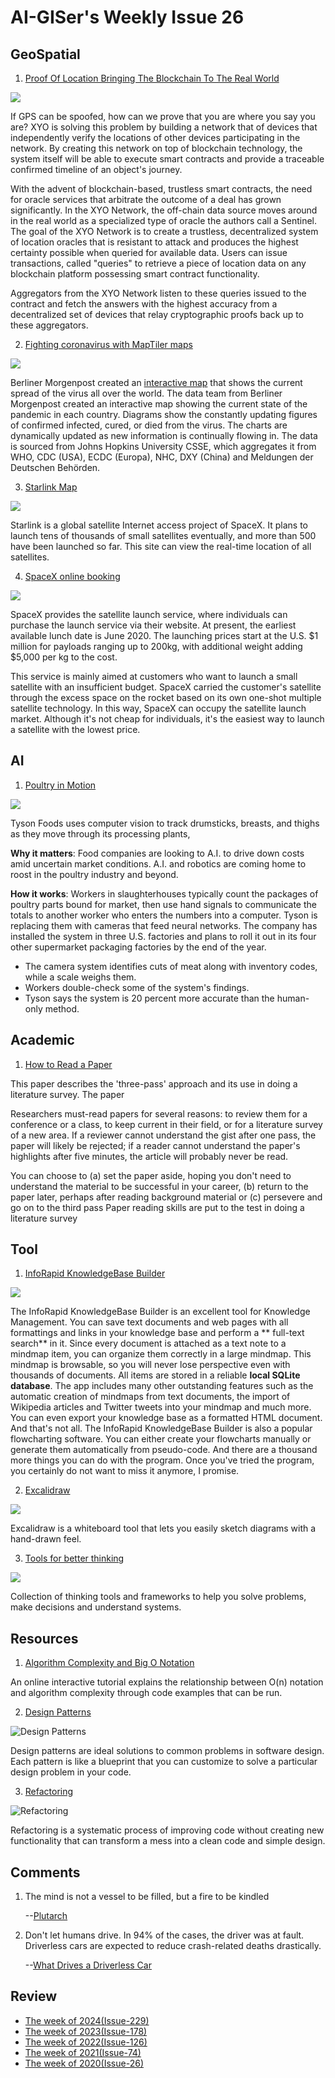 # AI-GISer's Weekly Issue 26

## GeoSpatial

1. [Proof Of Location Bringing The Blockchain To The Real World](https://mapscaping.com/blogs/the-mapscaping-podcast/proof-of-location-bringing-the-blockchain-to-the-real-world)

![](https://external-content.duckduckgo.com/iu/?u=https%3A%2F%2Fblogs-images.forbes.com%2Fmontymunford%2Ffiles%2F2018%2F04%2Fblockchain.jpg%3Fwidth%3D640%26height%3D434&f=1&nofb=1)

If GPS can be spoofed, how can we prove that you are where you say you are? XYO is solving this problem by building a network that of devices that independently verify the locations of other devices participating in the network. By creating this network on top of blockchain technology, the system itself will be able to execute smart contracts and provide a traceable confirmed timeline of an object's journey.

With the advent of blockchain-based, trustless smart contracts, the need for oracle services that arbitrate the outcome of a deal has grown significantly. In the XYO Network, the off-chain data source moves around in the real world as a specialized type of oracle the authors call a Sentinel. The goal of the XYO Network is to create a trustless, decentralized system of location oracles that is resistant to attack and produces the highest certainty possible when queried for available data. Users can issue transactions, called "queries" to retrieve a piece of location data on any blockchain platform possessing smart contract functionality.

Aggregators from the XYO Network listen to these queries issued to the contract and fetch the answers with the highest accuracy from a decentralized set of devices that relay cryptographic proofs back up to these aggregators.

2. [Fighting coronavirus with MapTiler maps](https://www.maptiler.com/media/2020-03-10-fighting-coronavirus-with-maptiler-maps-1.png)

![](https://www.maptiler.com/media/2020-03-10-fighting-coronavirus-with-maptiler-maps-2.png)

Berliner Morgenpost created an [interactive map](https://interaktiv.morgenpost.de/corona-virus-karte-infektionen-deutschland-weltweit/) that shows the current spread of the virus all over the world. The data team from Berliner Morgenpost created an interactive map showing the current state of the pandemic in each country. Diagrams show the constantly updating figures of confirmed infected, cured, or died from the virus. The charts are dynamically updated as new information is continually flowing in. The data is sourced from Johns Hopkins University CSSE, which aggregates it from WHO, CDC (USA), ECDC (Europa), NHC, DXY (China) and Meldungen der Deutschen Behörden.

3. [Starlink Map](https://satellitemap.space/indexA.html)

![](https://camo.githubusercontent.com/b206cd57c3fb05abcdc28b1754da464b0fb20b7c/68747470733a2f2f7777772e77616e67626173652e636f6d2f626c6f67696d672f61737365742f3230323030362f6267323032303036313830312e6a7067)

Starlink is a global satellite Internet access project of SpaceX. It plans to launch tens of thousands of small satellites eventually, and more than 500 have been launched so far. This site can view the real-time location of all satellites.

4. [SpaceX online booking](https://techcrunch.com/2020/02/05/spacex-will-now-let-you-book-a-rocket-launch-online-starting-at-1-million/)

![](https://camo.githubusercontent.com/d81b1af6897eb72ee59429fd27830a1485145cc1/68747470733a2f2f7777772e77616e67626173652e636f6d2f626c6f67696d672f61737365742f3230323030322f6267323032303032303730332e6a7067)

SpaceX provides the satellite launch service, where individuals can purchase the launch service via their website. At present, the earliest available lunch date is June 2020. The launching prices start at the U.S. $1 million for payloads ranging up to 200kg, with additional weight adding \$5,000 per kg to the cost.

This service is mainly aimed at customers who want to launch a small satellite with an insufficient budget. SpaceX carried the customer's satellite through the excess space on the rocket based on its own one-shot multiple satellite technology. In this way, SpaceX can occupy the satellite launch market. Although it's not cheap for individuals, it's the easiest way to launch a satellite with the lowest price.

## AI

1. [Poultry in Motion](https://www.wsj.com/articles/tyson-takes-computer-vision-to-the-chicken-plant-11581330602)

![](<https://blog.deeplearning.ai/hubfs/ezgif.com-optimize%20(6).gif>)

Tyson Foods uses computer vision to track drumsticks, breasts, and thighs as they move through its processing plants,

**Why it matters**: Food companies are looking to A.I. to drive down costs amid uncertain market conditions. A.I. and robotics are coming home to roost in the poultry industry and beyond.

**How it works**: Workers in slaughterhouses typically count the packages of poultry parts bound for market, then use hand signals to communicate the totals to another worker who enters the numbers into a computer. Tyson is replacing them with cameras that feed neural networks. The company has installed the system in three U.S. factories and plans to roll it out in its four other supermarket packaging factories by the end of the year.

- The camera system identifies cuts of meat along with inventory codes, while a scale weighs them.
- Workers double-check some of the system's findings.
- Tyson says the system is 20 percent more accurate than the human-only method.

## Academic

1. [How to Read a Paper](http://ccr.sigcomm.org/online/files/p83-keshavA.pdf)

This paper describes the 'three-pass' approach and its use in doing a literature survey. The paper

Researchers must-read papers for several reasons: to review them for a conference or a class, to keep current in their field, or for a literature survey of a new area. If a reviewer cannot understand the gist after one pass, the paper will likely be rejected; if a reader cannot understand the paper's highlights after five minutes, the article will probably never be read.

You can choose to (a) set the paper aside, hoping you don't need to understand the material to be successful in your career, (b) return to the paper later, perhaps after reading background material or (c) persevere and go on to the third pass
Paper reading skills are put to the test in doing a literature survey

## Tool

1. [InfoRapid KnowledgeBase Builder](http://www.buildyourmap.com/)

![](https://external-content.duckduckgo.com/iu/?u=https%3A%2F%2Flh3.googleusercontent.com%2FxsOvtd5xTB-Dlf5_QTAjx5AM_e0FCrmGrWHfQJcxbuEWJFVUEFPjDHbM__n9eeqb5uQ%3Dh900&f=1&nofb=1)

The InfoRapid KnowledgeBase Builder is an excellent tool for Knowledge Management. You can save text documents and web pages with all formattings and links in your knowledge base and perform a ** full-text search** in it. Since every document is attached as a text note to a mindmap item, you can organize them correctly in a large mindmap. This mindmap is browsable, so you will never lose perspective even with thousands of documents. All items are stored in a reliable **local SQLite database**. The app includes many other outstanding features such as the automatic creation of mindmaps from text documents, the import of Wikipedia articles and Twitter tweets into your mindmap and much more. You can even export your knowledge base as a formatted HTML document. And that's not all. The InfoRapid KnowledgeBase Builder is also a popular flowcharting software. You can either create your flowcharts manually or generate them automatically from pseudo-code. And there are a thousand more things you can do with the program. Once you've tried the program, you certainly do not want to miss it anymore, I promise.

2. [Excalidraw](https://github.com/excalidraw/excalidraw)

![](https://camo.githubusercontent.com/fcbb1433abceb03518a1f1ffb88257bfa72c8c9a/68747470733a2f2f7777772e77616e67626173652e636f6d2f626c6f67696d672f61737365742f3230323030352f6267323032303035323930312e6a7067)

Excalidraw is a whiteboard tool that lets you easily sketch diagrams with a hand-drawn feel.

3. [Tools for better thinking](https://untools.co/)

![](https://camo.githubusercontent.com/6a7a8fe3e4a3d3fd7d17caa8955ced88938502c2/68747470733a2f2f7777772e77616e67626173652e636f6d2f626c6f67696d672f61737365742f3230323030352f6267323032303035333030352e6a7067)

Collection of thinking tools and frameworks to help you solve problems, make decisions and understand systems.

## Resources

1. [Algorithm Complexity and Big O Notation](https://algodaily.com/lessons/understanding-big-o-and-algorithmic-complexity)

An online interactive tutorial explains the relationship between O(n) notation and algorithm complexity through code examples that can be run.

2. [Design Patterns](https://refactoring.guru/design-patterns)

![Design Patterns](https://external-content.duckduckgo.com/iu/?u=https%3A%2F%2Ftse1.mm.bing.net%2Fth%3Fid%3DOIP.hS_ZibKb9VQWN46SwJMP-QHaCN%26pid%3DApi&f=1)

Design patterns are ideal solutions to common problems in software design. Each pattern is like a blueprint that you can customize to solve a particular design problem in your code.

3. [Refactoring](https://refactoring.guru/refactoring)

![Refactoring](https://mamchenkov.net/wordpress/wp-content/uploads/2019/02/refactoring.guru_.png)

Refactoring is a systematic process of improving code without creating new functionality that can transform a mess into a clean code and simple design.

## Comments

1. The mind is not a vessel to be filled, but a fire to be kindled

   --[Plutarch](https://www.goodreads.com/quotes/32595-the-mind-is-not-a-vessel-to-be-filled-but)

2. Don't let humans drive. In 94% of the cases, the driver was at fault. Driverless cars are expected to reduce crash-related deaths drastically.

   --[What Drives a Driverless Car](https://onezero.medium.com/what-drives-a-driverless-car-5a5f43367354)

## Review

- [The week of 2024(Issue-229)](../2024/issue-229.md)
- [The week of 2023(Issue-178)](../2023/issue-178.md)
- [The week of 2022(Issue-126)](../2022/issue-126.md)
- [The week of 2021(Issue-74)](../2021/issue-74.md)
- [The week of 2020(Issue-26)](../2020/issue-26.md)
